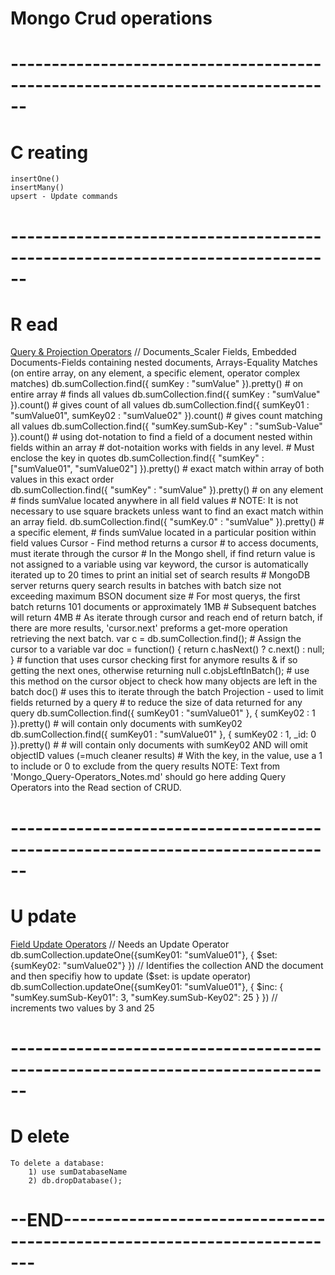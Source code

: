 # Mongo Crud operations
# ------------------------------------------------------------------------------
# C reating
    insertOne()
    insertMany()
    upsert - Update commands
# ------------------------------------------------------------------------------
# R ead 
[Query & Projection Operators](https://docs.mongodb.com/manual/reference/operator/query/)
    // Documents_Scaler Fields, Embedded Documents-Fields containing nested documents, Arrays-Equality Matches (on entire array, on any element, a specific element, operator complex matches)
    db.sumCollection.find({ sumKey : "sumValue" }).pretty() # on entire array # finds all values
    db.sumCollection.find({ sumKey : "sumValue" }).count() # gives count of all values
    db.sumCollection.find({ sumKey01 : "sumValue01", sumKey02 : "sumValue02" }).count() # gives count matching all values
    db.sumCollection.find({ "sumKey.sumSub-Key" : "sumSub-Value" }).count() # using dot-notation to find a field of a document nested within fields within an array # dot-notaition works with fields in any level. # Must enclose the key in quotes
    db.sumCollection.find({ "sumKey" : ["sumValue01", "sumValue02"] }).pretty() # exact match within array of both values in this exact order  
    db.sumCollection.find({ "sumKey" : "sumValue" }).pretty() # on any element # finds sumValue located anywhere in all field values # NOTE: It is not necessary to use square brackets unless want to find an exact match within an array field.
    db.sumCollection.find({ "sumKey.0" : "sumValue" }).pretty() # a specific element, # finds sumValue located in a particular position within field values
    Cursor - Find method returns a cursor # to access documents, must iterate through the cursor # In the Mongo shell, if find return value is not assigned to a variable using var keyword, the cursor is automatically iterated up to 20 times to print an initial set of search results # MongoDB server returns query search results in batches with batch size not exceeding maximum BSON document size # For most querys, the first batch returns 101 documents or approximately 1MB # Subsequent batches will return 4MB # As iterate through cursor and reach end of return batch, if there are more results, 'cursor.next' preforms a get-more operation retrieving the next batch.
            var c = db.sumCollection.find(); # Assign the cursor to a variable
            var doc = function() { return c.hasNext() ? c.next() : null; } # function that uses cursor checking first for anymore results & if so getting the next ones, otherwise returning null
            c.objsLeftInBatch(); # use this method on the cursor object to check how many objects are left in the batch
            doc() # uses this to iterate through the batch
    Projection - used to limit fields returned by a query # to reduce the size of data returned for any query
        db.sumCollection.find({ sumKey01 : "sumValue01" }, { sumKey02 : 1 }).pretty() # will contain only documents with sumKey02
        db.sumCollection.find({ sumKey01 : "sumValue01" }, { sumKey02 : 1, _id: 0 }).pretty() # # will contain only documents with sumKey02 AND will omit objectID values (=much cleaner results)
        # With the key, in the value, use a 1 to include or 0 to exclude from the query results
    NOTE: Text from 'Mongo_Query-Operators_Notes.md' should go here adding Query Operators into the Read section of CRUD.
# ------------------------------------------------------------------------------
# U pdate
[Field Update Operators](https://docs.mongodb.com/manual/reference/operator/update-field/)
    // Needs an Update Operator
    db.sumCollection.updateOne({sumKey01: "sumValue01"}, { $set: {sumKey02: "sumValue02"} }) // Identifies the collection AND the document and then specifiy how to update ($set: is update operator)
    db.sumCollection.updateOne({sumKey01: "sumValue01"}, { $inc: { "sumKey.sumSub-Key01": 3, "sumKey.sumSub-Key02": 25 } }) // increments two values by 3 and 25


# ------------------------------------------------------------------------------
# D elete

    To delete a database:
        1) use sumDatabaseName
        2) db.dropDatabase();
# --END-------------------------------------------------------------------------